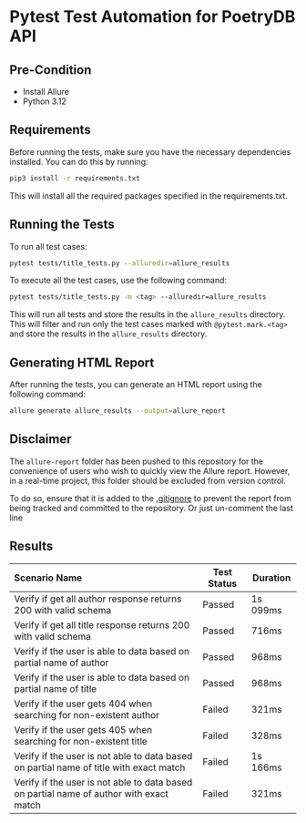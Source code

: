 # Pytest Test Automation for PoetryDB API

## Pre-Condition
- Install Allure
- Python 3.12

## Requirements
Before running the tests, make sure you have the necessary dependencies installed. You can do this by running:
```bash
pip3 install -r requirements.txt
```
This will install all the required packages specified in the requirements.txt.

## Running the Tests
To run all test cases:
```bash
pytest tests/title_tests.py --alluredir=allure_results
```
To execute all the test cases, use the following command:
```bash
pytest tests/title_tests.py -m <tag> --alluredir=allure_results
```
This will run all tests and store the results in the `allure_results` directory.
This will filter and run only the test cases marked with `@pytest.mark.<tag>` and store the results in the `allure_results` directory.

## Generating HTML Report
After running the tests, you can generate an HTML report using the following command:
```bash
allure generate allure_results --output=allure_report
```

## Disclaimer
The `allure-report` folder has been pushed to this repository for the convenience of users who wish to quickly view the Allure report. However, in a real-time project, this folder should be excluded from version control. 

To do so, ensure that it is added to the  [.gitignore](.gitignore) to prevent the report from being tracked and committed to the repository. Or just un-comment the last line

## Results
| Scenario Name                                                                            | Test Status | Duration  |
|:-----------------------------------------------------------------------------------------|-------------|-----------|
| Verify if get all author response returns 200 with valid schema                         | Passed      | 1s 099ms  |
| Verify if get all title response returns 200 with valid schema                          | Passed      | 716ms     |
| Verify if the user is able to data based on partial name of author                      | Passed      | 968ms     |
| Verify if the user is able to data based on partial name of title                       | Passed      | 968ms     |
| Verify if the user gets 404 when searching for non-existent author                      | Failed      | 321ms     |
| Verify if the user gets 405 when searching for non-existent title                       | Failed      | 328ms     |
| Verify if the user is not able to data based on partial name of title with exact match  | Failed      | 1s 166ms  |
| Verify if the user is not able to data based on partial name of author with exact match | Failed      | 321ms     |



